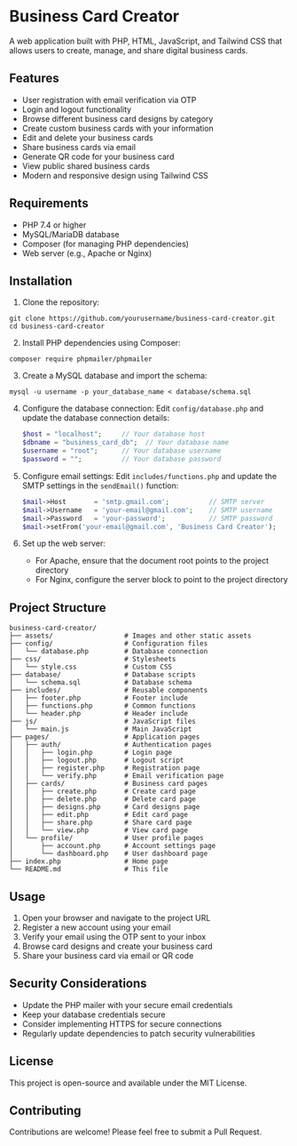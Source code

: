 # Business Card Creator

A web application built with PHP, HTML, JavaScript, and Tailwind CSS that allows users to create, manage, and share digital business cards.

## Features

- User registration with email verification via OTP
- Login and logout functionality
- Browse different business card designs by category
- Create custom business cards with your information
- Edit and delete your business cards
- Share business cards via email
- Generate QR code for your business card
- View public shared business cards
- Modern and responsive design using Tailwind CSS

## Requirements

- PHP 7.4 or higher
- MySQL/MariaDB database
- Composer (for managing PHP dependencies)
- Web server (e.g., Apache or Nginx)

## Installation

1. Clone the repository:
```
git clone https://github.com/yourusername/business-card-creator.git
cd business-card-creator
```

2. Install PHP dependencies using Composer:
```
composer require phpmailer/phpmailer
```

3. Create a MySQL database and import the schema:
```
mysql -u username -p your_database_name < database/schema.sql
```

4. Configure the database connection:
   Edit `config/database.php` and update the database connection details:
   ```php
   $host = "localhost";     // Your database host
   $dbname = "business_card_db";  // Your database name
   $username = "root";      // Your database username
   $password = "";          // Your database password
   ```

5. Configure email settings:
   Edit `includes/functions.php` and update the SMTP settings in the `sendEmail()` function:
   ```php
   $mail->Host       = 'smtp.gmail.com';          // SMTP server
   $mail->Username   = 'your-email@gmail.com';    // SMTP username
   $mail->Password   = 'your-password';           // SMTP password
   $mail->setFrom('your-email@gmail.com', 'Business Card Creator');
   ```

6. Set up the web server:
   - For Apache, ensure that the document root points to the project directory
   - For Nginx, configure the server block to point to the project directory

## Project Structure

```
business-card-creator/
├── assets/                  # Images and other static assets
├── config/                  # Configuration files
│   └── database.php         # Database connection
├── css/                     # Stylesheets
│   └── style.css            # Custom CSS
├── database/                # Database scripts
│   └── schema.sql           # Database schema
├── includes/                # Reusable components
│   ├── footer.php           # Footer include
│   ├── functions.php        # Common functions
│   └── header.php           # Header include
├── js/                      # JavaScript files
│   └── main.js              # Main JavaScript
├── pages/                   # Application pages
│   ├── auth/                # Authentication pages
│   │   ├── login.php        # Login page
│   │   ├── logout.php       # Logout script
│   │   ├── register.php     # Registration page
│   │   └── verify.php       # Email verification page
│   ├── cards/               # Business card pages
│   │   ├── create.php       # Create card page
│   │   ├── delete.php       # Delete card page
│   │   ├── designs.php      # Card designs page
│   │   ├── edit.php         # Edit card page
│   │   ├── share.php        # Share card page
│   │   └── view.php         # View card page
│   └── profile/             # User profile pages
│       ├── account.php      # Account settings page
│       └── dashboard.php    # User dashboard page
├── index.php                # Home page
└── README.md                # This file
```

## Usage

1. Open your browser and navigate to the project URL
2. Register a new account using your email
3. Verify your email using the OTP sent to your inbox
4. Browse card designs and create your business card
5. Share your business card via email or QR code

## Security Considerations

- Update the PHP mailer with your secure email credentials
- Keep your database credentials secure
- Consider implementing HTTPS for secure connections
- Regularly update dependencies to patch security vulnerabilities

## License

This project is open-source and available under the MIT License.

## Contributing

Contributions are welcome! Please feel free to submit a Pull Request. 